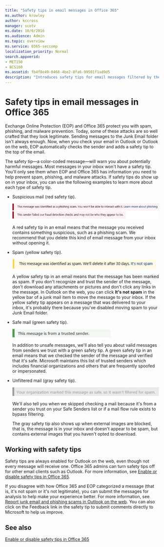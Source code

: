 ```yaml
---
title: "Safety tips in email messages in Office 365"
ms.author: krowley
author: kccross
manager: scotv
ms.date: 10/6/2016
ms.audience: Admin
ms.topic: overview
ms.service: O365-seccomp
localization_priority: Normal
search.appverid:
- MET150
- BCS160
ms.assetid: fb4f8e49-0468-4be2-8fa6-99501f1ad9d5
description: "Introduces safety tips for email messages filtered by the EOP and Office 365 spam filter."
---
```


# Safety tips in email messages in Office 365

Exchange Online Protection (EOP) and Office 365 protect you with spam, phishing, and malware prevention. Today, some of these attacks are so well crafted that they look legitimate. Sending messages to the Junk Email folder isn't always enough. Now, when you check your email in Outlook or Outlook on the web, EOP automatically checks the sender and adds a safety tip to the top of the email. 
  
The safety tip—a color-coded message—will warn you about potentially harmful messages. Most messages in your inbox won't have a safety tip. You'll only see them when EOP and Office 365 has information you need to help prevent spam, phishing, and malware attacks. If safety tips do show up on in your inbox, you can use the following examples to learn more about each type of safety tip.
  
- Suspicious mail (red safety tip).
    
    ![Screenshot that shows a red safety tip.](media/5078a0be-e556-44a1-b169-09d780d26898.png)
  
    A red safety tip in an email means that the message you received contains something suspicious, such as a phishing scam. We recommend that you delete this kind of email message from your inbox without opening it.
    
- Spam (yellow safety tip).
    
    ![Screenshot that shows a yellow safety tip.](media/793c9265-ea44-48fd-a98f-804fadd4163b.png)
  
    A yellow safety tip in an email means that the message has been marked as spam. If you don't recognize and trust the sender of the message, don't download any attachments or pictures and don't click any links in the message. In Outlook on the web, you can click **It's not spam** in the yellow bar of a junk mail item to move the message to your inbox. If the yellow safety tip appears on a message that was delivered to your inbox, it's probably there because you've disabled moving spam to your Junk Email folder. 
    
- Safe mail (green safety tip).
    
    ![Screenshot that shows a green safety tip.](media/acbc11d0-f626-4848-9fbf-66eeeda3f803.png)
  
    In addition to unsafe messages, we'll also tell you about valid messages from senders we trust with a green safety tip. A green safety tip in an email means that we checked the sender of the message and verified that it's safe. Microsoft maintains this list of trusted senders which includes financial organizations and others that are frequently spoofed or impersonated.
    
- Unfiltered mail (gray safety tip).
    
    ![Screenshot that shows a gray safety tip.](media/c4d0cf8f-08e9-4c84-beee-1d9e0b022e0a.png)
  
    We'll also tell you when we skipped checking a mail because it's from a sender you trust on your Safe Senders list or if a mail flow rule exists to bypass filtering. 
    
    The gray safety tip also shows up when external images are blocked, that is, the message is in your inbox and doesn't appear to be spam, but contains external images that you haven't opted to download.
    
## Working with safety tips

Safety tips are always enabled for Outlook on the web, even though not every message will receive one. Office 365 admins can turn safety tips off for other email clients such as Outlook. For more information, see [Enable or disable safety tips in Office 365](enable-or-disable-safety-tips.md).
  
If you disagree with how Office 365 and EOP categorized a message (that is, it's not spam or it's not legitimate), you can submit the messages for analysis to help make your experience better. For more information, see [Report junk email and phishing scams in Outlook on the web](https://technet.microsoft.com/library/dn594557.aspx). You can also click on the Feedback link in the safety tip to submit comments directly to Microsoft to help us improve.
  
## See also

[Enable or disable safety tips in Office 365](enable-or-disable-safety-tips.md)

